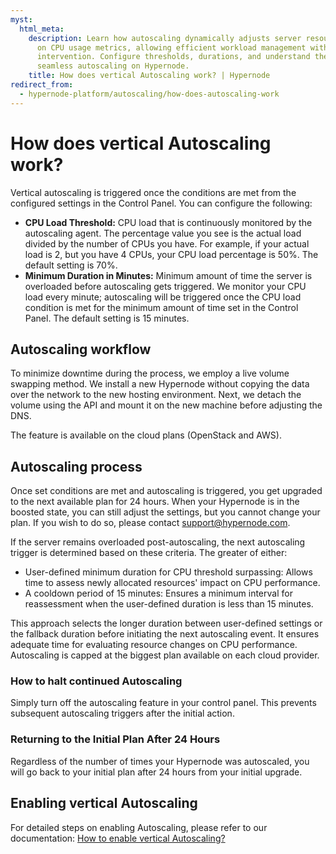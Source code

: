 ```yaml
---
myst:
  html_meta:
    description: Learn how autoscaling dynamically adjusts server resources based
      on CPU usage metrics, allowing efficient workload management without manual
      intervention. Configure thresholds, durations, and understand the workflow for
      seamless autoscaling on Hypernode.
    title: How does vertical Autoscaling work? | Hypernode
redirect_from:
  - hypernode-platform/autoscaling/how-does-autoscaling-work
---
```


# How does vertical Autoscaling work?

Vertical autoscaling is triggered once the conditions are met from the configured settings in the Control Panel. You can configure the following:

- **CPU Load Threshold:** CPU load that is continuously monitored by the autoscaling agent. The percentage value you see is the actual load divided by the number of CPUs you have. For example, if your actual load is 2, but you have 4 CPUs, your CPU load percentage is 50%. The default setting is 70%.
- **Minimum Duration in Minutes:** Minimum amount of time the server is overloaded before autoscaling gets triggered. We monitor your CPU load every minute; autoscaling will be triggered once the CPU load condition is met for the minimum amount of time set in the Control Panel. The default setting is 15 minutes.

## Autoscaling workflow

To minimize downtime during the process, we employ a live volume swapping method. We install a new Hypernode without copying the data over the network to the new hosting environment. Next, we detach the volume using the API and mount it on the new machine before adjusting the DNS.

The feature is available on the cloud plans (OpenStack and AWS).

## Autoscaling process

Once set conditions are met and autoscaling is triggered, you get upgraded to the next available plan for 24 hours. When your Hypernode is in the boosted state, you can still adjust the settings, but you cannot change your plan. If you wish to do so, please contact support@hypernode.com.

If the server remains overloaded post-autoscaling, the next autoscaling trigger is determined based on these criteria.
The greater of either:

- User-defined minimum duration for CPU threshold surpassing: Allows time to assess newly allocated resources' impact on CPU performance.
- A cooldown period of 15 minutes: Ensures a minimum interval for reassessment when the user-defined duration is less than 15 minutes.

This approach selects the longer duration between user-defined settings or the fallback duration before initiating the next autoscaling event. It ensures adequate time for evaluating resource changes on CPU performance. Autoscaling is capped at the biggest plan available on each cloud provider.

### How to halt continued Autoscaling

Simply turn off the autoscaling feature in your control panel. This prevents subsequent autoscaling triggers after the initial action.

### Returning to the Initial Plan After 24 Hours

Regardless of the number of times your Hypernode was autoscaled, you will go back to your initial plan after 24 hours from your initial upgrade.

## Enabling vertical Autoscaling

For detailed steps on enabling Autoscaling, please refer to our documentation: [How to enable vertical Autoscaling?](how-to-enable-vertical-autoscaling.md)
